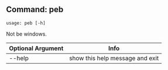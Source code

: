 ## Command: peb ##
```
usage: peb [-h]
```
Not be windows.  

| Optional Argument | Info |
|---------------------|------|
| --help | show this help message and exit |


